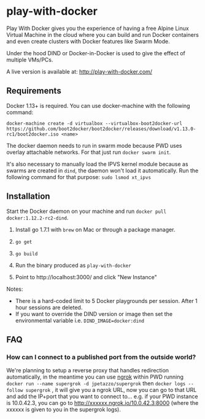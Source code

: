 # play-with-docker

Play With Docker gives you the experience of having a free Alpine Linux Virtual Machine in the cloud
where you can build and run Docker containers and even create clusters with Docker features like Swarm Mode.

Under the hood DIND or Docker-in-Docker is used to give the effect of multiple VMs/PCs.

A live version is available at: http://play-with-docker.com/

## Requirements

Docker 1.13+ is required. You can use docker-machine with the following command:

```
docker-machine create -d virtualbox --virtualbox-boot2docker-url https://github.com/boot2docker/boot2docker/releases/download/v1.13.0-rc1/boot2docker.iso <name>
```

The docker daemon needs to run in swarm mode because PWD uses overlay attachable networks. For that
just run `docker swarm init`.

It's also necessary to manually load the IPVS kernel module because as swarms are created in `dind`, 
the daemon won't load it automatically. Run the following command for that purpose: `sudo lsmod xt_ipvs`


## Installation

Start the Docker daemon on your machine and run `docker pull docker:1.12.2-rc2-dind`. 

1) Install go 1.7.1 with `brew` on Mac or through a package manager.

2) `go get`

3) `go build`

4) Run the binary produced as `play-with-docker`

5) Point to http://localhost:3000/ and click "New Instance"

Notes:

* There is a hard-coded limit to 5 Docker playgrounds per session. After 1 hour sessions are deleted.
* If you want to override the DIND version or image then set the environmental variable i.e.
  `DIND_IMAGE=docker:dind`


## FAQ

### How can I connect to a published port from the outside world?

We're planning to setup a reverse proxy that handles redirection automatically, in the meantime you can use [ngrok](https://ngrok.com) within PWD running `docker run --name supergrok -d jpetazzo/supergrok` then `docker logs --follow supergrok` , it will give you a ngrok URL, now you can go to that URL and add the IP+port that you want to connect to… e.g. if your PWD instance is 10.0.42.3, you can go to http://xxxxxx.ngrok.io/10.0.42.3:8000 (where the xxxxxx is given to you in the supergrok logs).

